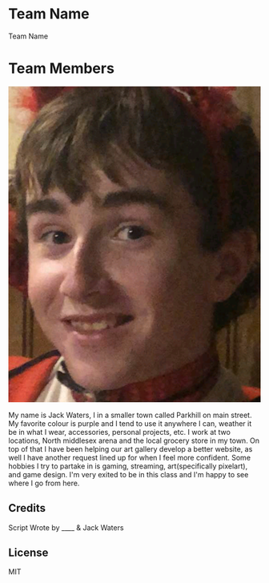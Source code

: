 # Team Name

Team Name

# Team Members

![alt text](images/Jack%20.png "Logo Title Text 1")

My name is Jack Waters, I in a smaller town called Parkhill on main street. My favorite colour is purple and I tend to use it anywhere I can, weather it be in what I wear, accessories, personal projects, etc. I work at two locations, North middlesex arena and the local grocery store in my town. On top of that I have been helping our art gallery develop a better website, as well I have another request lined up for when I feel more confident. Some hobbies I try to partake in is gaming, streaming, art(specifically pixelart), and game design. I'm very exited to be in this class and I'm happy to see where I go from here.

## Credits

Script Wrote by ____ & Jack Waters

## License

MIT